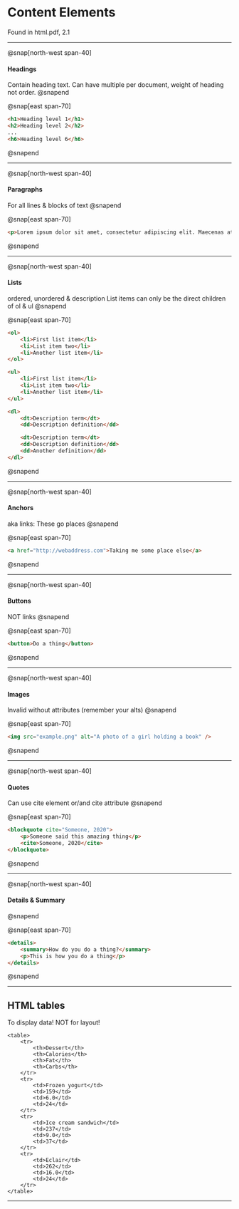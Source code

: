 # Content Elements

Found in html.pdf, 2.1

---

@snap[north-west span-40]
#### Headings

Contain heading text. Can have multiple per document, weight of heading not order.
@snapend

@snap[east span-70]
```html
<h1>Heading level 1</h1>
<h2>Heading level 2</h2>
...
<h6>Heading level 6</h6>
```
@snapend

---

@snap[north-west span-40]
#### Paragraphs

For all lines & blocks of text
@snapend

@snap[east span-70]
```html
<p>Lorem ipsum dolor sit amet, consectetur adipiscing elit. Maecenas at justo egestas, imperdiet nulla vitae, ultrices ante.</p>

```
@snapend

---

@snap[north-west span-40]
#### Lists

ordered, unordered & description
List items can only be the direct children of ol & ul
@snapend

@snap[east span-70]
```html
<ol>
	<li>First list item</li>
	<li>List item two</li>
	<li>Another list item</li>
</ol>

<ul>
	<li>First list item</li>
	<li>List item two</li>
	<li>Another list item</li>
</ul>

<dl>
	<dt>Description term</dt>
	<dd>Description definition</dd>

	<dt>Description term</dt>
	<dd>Description definition</dd>
	<dd>Another definition</dd>
</dl>

```
@snapend

---

@snap[north-west span-40]
#### Anchors

aka links: These go places
@snapend

@snap[east span-70]
```html
<a href="http://webaddress.com">Taking me some place else</a>
```
@snapend

---

@snap[north-west span-40]
#### Buttons

NOT links
@snapend

@snap[east span-70]
```html
<button>Do a thing</button>
```
@snapend

---

@snap[north-west span-40]
#### Images

Invalid without attributes (remember your alts)
@snapend

@snap[east span-70]
```html
<img src="example.png" alt="A photo of a girl holding a book" />
```
@snapend

---
@snap[north-west span-40]
#### Quotes

Can use cite element or/and cite attribute
@snapend

@snap[east span-70]
```html
<blockquote cite="Someone, 2020">
	<p>Someone said this amazing thing</p>
	<cite>Someone, 2020</cite>
</blockquote>
```
@snapend

---

@snap[north-west span-40]
#### Details & Summary

@snapend

@snap[east span-70]
```html
<details>
	<summary>How do you do a thing?</summary>
	<p>This is how you do a thing</p>
</details>
```
@snapend

---

## HTML tables

To display data! NOT for layout!

```
<table>
	<tr>
		<th>Dessert</th>
		<th>Calories</th>
		<th>Fat</th>
		<th>Carbs</th>
	</tr>
	<tr>
		<td>Frozen yogurt</td>
		<td>159</td>
		<td>6.0</td>
		<td>24</td>
	</tr>
	<tr>
		<td>Ice cream sandwich</td>
		<td>237</td>
		<td>9.0</td>
		<td>37</td>
	</tr>
	<tr>
		<td>Eclair</td>
		<td>262</td>
		<td>16.0</td>
		<td>24</td>
	</tr>
</table>
```
---

